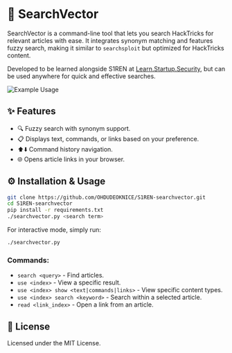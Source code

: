 # 🚀 SearchVector

SearchVector is a command-line tool that lets you search HackTricks for relevant articles with ease. It integrates synonym matching and features fuzzy search, making it similar to `searchsploit` but optimized for HackTricks content.

Developed to be learned alongside S1REN at [Learn.Startup.Security](https://Learn.Startup.Security:443/), but can be used anywhere for quick and effective searches.

![Example Usage](s1ren-searchvector-demo-optimized.gif)

## ✨ Features
- 🔍 Fuzzy search with synonym support.
- 📋 Displays text, commands, or links based on your preference.
- ⬆️⬇️ Command history navigation.
- 🌐 Opens article links in your browser.

## ⚙️ Installation & Usage
```sh
git clone https://github.com/OHDUDEOKNICE/S1REN-searchvector.git
cd S1REN-searchvector
pip install -r requirements.txt
./searchvector.py <search term>
```

For interactive mode, simply run:
```sh
./searchvector.py
```
### Commands:
- `search <query>` - Find articles.
- `use <index>` - View a specific result.
- `use <index> show <text|commands|links>` - View specific content types.
- `use <index> search <keyword>` - Search within a selected article.
- `read <link_index>` - Open a link from an article.

## 📄 License
Licensed under the MIT License.
